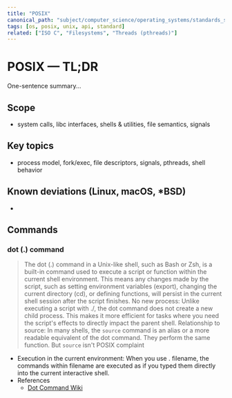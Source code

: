 ```yaml
---
title: "POSIX"
canonical_path: "subject/computer_science/operating_systems/standards_specifications/posix.md"
tags: [os, posix, unix, api, standard]
related: ["ISO C", "Filesystems", "Threads (pthreads)"]
---
```

# POSIX — TL;DR

One-sentence summary...

## Scope

- system calls, libc interfaces, shells & utilities, file semantics, signals

## Key topics

- process model, fork/exec, file descriptors, signals, pthreads, shell behavior

## Known deviations (Linux, macOS, *BSD)

-

## Commands

### dot (.) command

> The dot (.) command in a Unix-like shell, such as Bash or Zsh, is a built-in command used to execute a script or function within the current shell environment. This means any changes made by the script, such as setting environment variables (export), changing the current directory (cd), or defining functions, will persist in the current shell session after the script finishes.
> No new process: Unlike executing a script with ./, the dot command does not create a new child process. This makes it more efficient for tasks where you need the script's effects to directly impact the parent shell.
> Relationship to source: In many shells, the `source` command is an alias or a more readable equivalent of the dot command. They perform the same function. But `source` isn't POSIX complaint

- Execution in the current environment: When you use . filename, the commands within filename are executed as if you typed them directly into the current interactive shell.
- References
  - [Dot Command Wiki](https://en.wikipedia.org/wiki/Dot_(command))